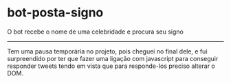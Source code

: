 # bot-posta-signo
O bot recebe o nome de uma celebridade e procura seu signo

-----------------------------------------
Tem uma pausa temporária no projeto, pois cheguei no final dele, e fui surpreendido por ter que fazer uma ligação com javascript 
para conseguir responder tweets tendo em vista que para responde-los preciso alterar o DOM.
